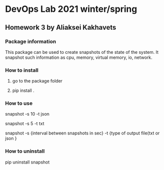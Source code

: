 # DevOps Lab 2021 winter/spring
## Homework 3 by Aliaksei Kakhavets

### Package information
This package can be used to create snapshots of the state of the system. It snapshot such information as cpu, memory, virtual memory, io, network.

### How to install
1. go to the package folder

2. pip install . 

### How to use
snapshot -s 10 -t json

snapshot -s 5 -t txt

snapshot -s {interval between snapshots in sec} -t {type of output file(txt or json }

### How to uninstall
pip uninstall snapshot
